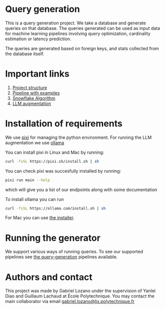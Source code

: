 # Query generation

This is a query generation project. We take a database and generate
queries on that database. 
The queries generated can be used as input data for machine learning pipelines
involving query optimization, cardinality estimation or latency prediction.

The queries are generated based on foreign keys, and stats collected from the
database itself.

# Important links
1. [Project structure](/file?name=docs/miscellaneous/data_structure.md&ci=docs)
1. [Pipeline with examples](/file?name=docs/query_generation/pipeline.md&ci=docs)
1. [Snowflake Algorithm](/wiki?name=Snowflake)
1. [LLM augmentation](/wiki?name=LLM%20augmentation)

# Installation of requirements

We use [pixi](https://pixi.sh/latest/) for managing the python environment.
For running the LLM augmentation we use [ollama](https://ollama.com/)

You can install pixi in Linux and Mac by running:

```bash
curl -fsSL https://pixi.sh/install.sh | sh
```

You can check pixi was succesfully installed by running:

```bash
pixi run main --help
```

which will give you a list of our endpoints along with some documentation


To install ollama you can run 

```bash
curl -fsSL https://ollama.com/install.sh | sh
```

For Mac you can use [the installer](https://ollama.com/download/mac).

# Running the generator

We support various ways of running queries. 
To see our supported pipelines see [the query-generation](/file?name=docs/query_generation/pipeline.md&ci=docs)
pipelines available.

# Authors and contact
This project was made by Gabriel Lozano under the supervision of Yanlei Diao
and Guillaum Lachaud at École Polytechnique.
You may contact the main collaborator via email 
[gabriel.lozano@lix.polytechnique.fr](mailto:gabriel.lozano@lix.polytechnique.fr)


